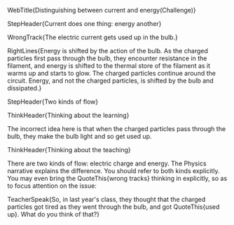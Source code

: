 WebTitle{Distinguishing between current and energy(Challenge)}

StepHeader{Current does one thing: energy another}

WrongTrack{The electric current gets used up in the bulb.}

RightLines{Energy is shifted by the action of the bulb. As the charged particles first pass through the bulb, they encounter resistance in the filament, and energy is shifted to the thermal store of the filament as it warms up and starts to glow. The charged particles continue around the circuit. Energy, and not the charged particles, is shifted by the bulb and dissipated.}

StepHeader{Two kinds of flow}

ThinkHeader{Thinking about the learning}

The incorrect idea here is that when the charged particles pass through the bulb, they make the bulb light and so get used up.

ThinkHeader{Thinking about the teaching}

There are two kinds of flow: electric charge and energy. The Physics narrative explains the difference. You should refer to both kinds explicitly. You may even bring the QuoteThis{wrong tracks} thinking in explicitly, so as to focus attention on the issue:

TeacherSpeak{So, in last year's class, they thought that the charged particles got tired as they went through the bulb, and got QuoteThis{used up}. What do you think of that?}

